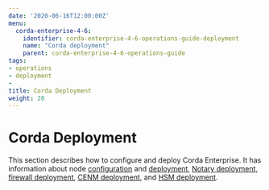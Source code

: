 ```yaml
---
date: '2020-06-16T12:00:00Z'
menu:
  corda-enterprise-4-6:
    identifier: corda-enterprise-4-6-operations-guide-deployment
    name: "Corda deployment"
    parent: corda-enterprise-4-6-operations-guide
tags:
- operations
- deployment
-
title: Corda Deployment
weight: 20
---
```


# Corda Deployment

This section describes how to configure and deploy Corda Enterprise. It has information about node [configuration](configuration.md) and [deployment](node-deployment.md), [Notary deployment](notary-deployment.md), [firewall deployment](firewall-deployment.md), [CENM deployment](cenm-deployment.md), and [HSM deployment](hsm-deployment.md).
